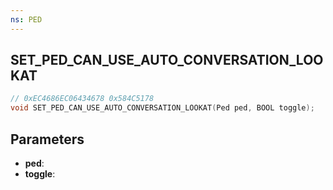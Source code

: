 ```yaml
---
ns: PED
---
```

## SET_PED_CAN_USE_AUTO_CONVERSATION_LOOKAT

```c
// 0xEC4686EC06434678 0x584C5178
void SET_PED_CAN_USE_AUTO_CONVERSATION_LOOKAT(Ped ped, BOOL toggle);
```


## Parameters
* **ped**: 
* **toggle**: 

